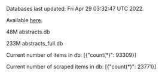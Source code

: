 Databases last updated: Fri Apr 29 03:32:47 UTC 2022. 

Available [here](https://github.com/cbeauhilton/ash-db/releases).


48M	abstracts.db

233M	abstracts_full.db

Current number of items in db:
[{"count(*)": 93309}]

Current number of scraped items in db:
[{"count(*)": 23771}]
